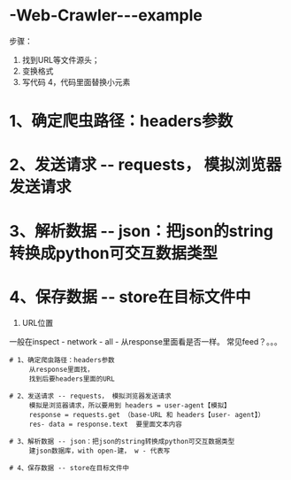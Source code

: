 # -Web-Crawler---example

步骤：

1. 找到URL等文件源头；
2. 变换格式
3. 写代码
4，代码里面替换小元素

# 1、确定爬虫路径：headers参数
# 2、发送请求 -- requests， 模拟浏览器发送请求
# 3、解析数据 -- json：把json的string转换成python可交互数据类型
# 4、保存数据 -- store在目标文件中

1. URL位置

  一般在inspect - network - all - 从response里面看是否一样。
  常见feed？。。。
  
    # 1、确定爬虫路径：headers参数
         从response里面找，
         找到后要headers里面的URL

    # 2、发送请求 -- requests， 模拟浏览器发送请求
         模拟是浏览器请求，所以要用到 headers = user-agent【模拟】
         response = requests.get （base-URL 和 headers【user- agent】）
         res- data = response.text  要里面文本内容

    # 3、解析数据 -- json：把json的string转换成python可交互数据类型
         建json数据库，with open-建， w - 代表写
    
    # 4、保存数据 -- store在目标文件中
